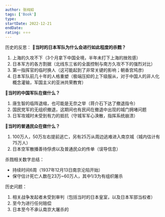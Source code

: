 ```yaml
---
author: 张纯如
tags: ['Book']
type: 
startDate: 2022-12-21
endDate:
rating: ⭐⭐⭐ 
---
```


历史的反思：
🔴**当时的日本军队为什么会进行如此程度的杀戮？**
  1. 上海的久攻不下（3个月拿下中国全境，半年未打下上海的挫败感）
  2. 日本军方的各方割据（北线东三省的全面控制与南方久攻不下的强烈对比）
  3. 第一指挥官的临时换人（这可能起到了非常关键的影响；朝香宫鸠彦)
  4. 日本军队前几十年的人格重塑（极端压抑的上下级服从，对于中国人的非人化概念灌输，军国主义的亚洲共荣教育）
  
🔴**当时的中国军队在做什么？**
  1. 唐生智的临阵退缩，也可能是无奈之举（蒋介石下达了撤退指令）
  2. 国民党军的无组织撤退，这期间也有民间在撤退中出现的城门拥堵问题
  3. 日军攻城时未受到有力的抵抗（守城军军心涣散，指挥系统崩溃）

🔴**当时的普通民众在做什么？**
1. 100万人，50万左右提前逃亡，另有25万从周边逃难进入南京城（城内估计有75万人）
2. 日本空军散播善待俘虏以及普通民众的传单（误导信息）


杀戮相关数字总结：
- 持续时间6周（1937年12月13日南京沦陷开始）
- 保守估计死亡人数在23万~60万人，其中1/3为有组织屠杀


历史问题：
1. 相关战争发起者未受到审判（包括当时的日本皇室，以及日本军部当权者）
2. 至今为进行任何赔偿
3. 日本至今不承认南京大屠杀的

